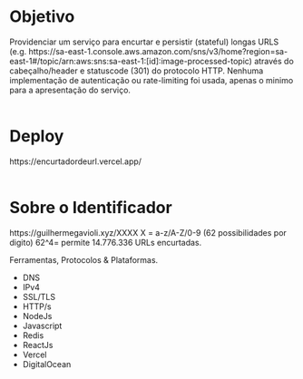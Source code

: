 <h1>Objetivo</h1>
Providenciar um serviço para encurtar e persistir (stateful) longas URLS (e.g. https://sa-east-1.console.aws.amazon.com/sns/v3/home?region=sa-east-1#/topic/arn:aws:sns:sa-east-1:[id]:image-processed-topic)
através do cabeçalho/header e statuscode (301) do protocolo HTTP. Nenhuma implementação de autenticação ou rate-limiting foi usada, apenas o minimo para a apresentação do serviço.

</br>
</br>
<h1>Deploy</h1>
https://encurtadordeurl.vercel.app/
</br>
</br>

<h1>Sobre o Identificador</h1>
https://guilhermegavioli.xyz/XXXX
X = a-z/A-Z/0-9 (62 possibilidades por digito)
62^4= permite 14.776.336 URLs encurtadas.

Ferramentas, Protocolos & Plataformas.
- DNS
- IPv4
- SSL/TLS
- HTTP/s
- NodeJs
- Javascript
- Redis
- ReactJs
- Vercel
- DigitalOcean

